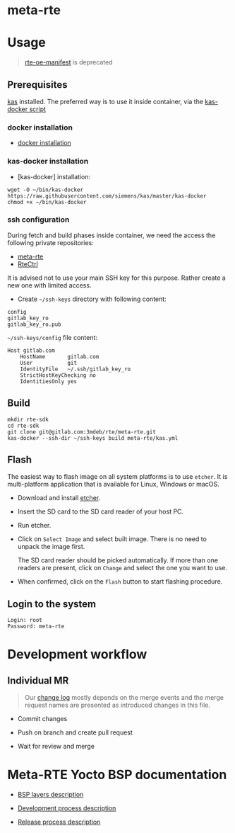 meta-rte
========

# Usage

> [rte-oe-manifest](https://gitlab.com/3mdeb/rte/rte-oe-manifest) is deprecated

## Prerequisites

[kas](https://github.com/siemens/kas) installed. The preferred way is to use it
inside container, via the
[kas-docker script](https://github.com/siemens/kas/blob/master/kas-docker)

### docker installation

* [docker installation](https://docs.docker.com/install/)

### kas-docker installation

* [kas-docker] installation:

```
wget -O ~/bin/kas-docker https://raw.githubusercontent.com/siemens/kas/master/kas-docker
chmod +x ~/bin/kas-docker
```

### ssh configuration

During fetch and build phases inside container, we need the access the following
private repositories:

* [meta-rte](https://gitlab.com/3mdeb/rte/meta-rte)
* [RteCtrl](https://gitlab.com/3mdeb/rte/RteCtrl)

It is advised not to use your main SSH key for this purpose. Rather create a
new one with limited access.

* Create `~/ssh-keys` directory with following content:

```
config
gitlab_key_ro
gitlab_key_ro.pub
```

`~/ssh-keys/config` file content:

```
Host gitlab.com
    HostName       gitlab.com
    User           git
    IdentityFile   ~/.ssh/gitlab_key_ro
    StrictHostKeyChecking no
    IdentitiesOnly yes
```

## Build

```
mkdir rte-sdk
cd rte-sdk
git clone git@gitlab.com:3mdeb/rte/meta-rte.git
kas-docker --ssh-dir ~/ssh-keys build meta-rte/kas.yml
```

## Flash

The easiest way to flash image on all system platforms is to use `etcher`. It
is multi-platform application that is available for Linux, Windows or macOS.

- Download and install [etcher](https://etcher.io/).

- Insert the SD card to the SD card reader of your host PC.

- Run etcher.

- Click on `Select Image` and select built image. There is no need to unpack
the image first.

   The SD card reader should be picked automatically. If more than one readers
   are present, click on `Change` and select the one you want to use.

- When confirmed, click on the `Flash` button to start flashing procedure.

## Login to the system

```
Login: root
Password: meta-rte
```

# Development workflow

## Individual MR

> Our [change log](CHANGELOG.md) mostly depends on the merge events and the
> merge request names are presented as introduced changes in this file.

* Commit changes

* Push on branch and create pull request

* Wait for review and merge

# Meta-RTE Yocto BSP documentation

* [BSP layers description](docs/layer-description.md)

* [Development process description](docs/development.md)

* [Release process description](release.md)
